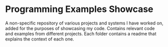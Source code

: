 # Programming Examples Showcase
A non-specific repository of various projects and systems I have worked on, added for the purposes of showcasing my code.
Contains relevant code and examples from different projects. Each folder contains a readme that explains the context of each one.
